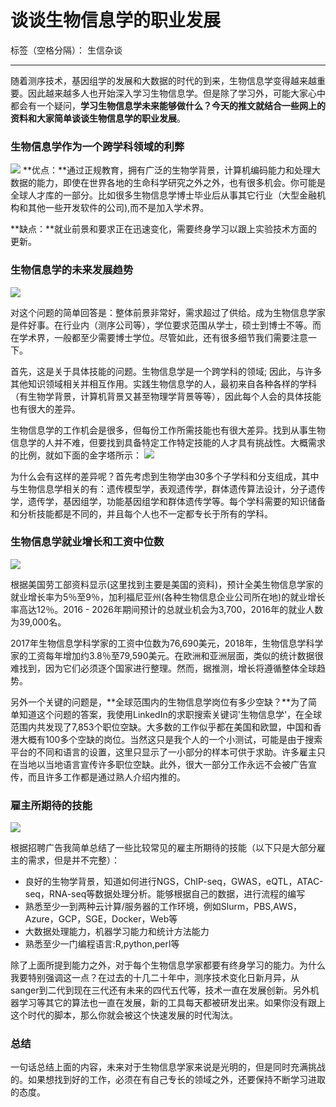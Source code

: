 # 谈谈生物信息学的职业发展

标签（空格分隔）： 生信杂谈

---

随着测序技术，基因组学的发展和大数据的时代的到来，生物信息学变得越来越重要。因此越来越多人也开始深入学习生物信息学。但是除了学习外，可能大家心中都会有一个疑问，**学习生物信息学未来能够做什么？**今天的推文就结合一些网上的资料和大家简单谈谈**生物信息学的职业发展**。


### 生物信息学作为一个跨学科领域的利弊

![][1]
**优点：**通过正规教育，拥有广泛的生物学背景，计算机编码能力和处理大数据的能力，即使在世界各地的生命科学研究之外之外，也有很多机会。你可能是全球人才库的一部分。比如很多生物信息学博士毕业后从事其它行业（大型金融机构和其他一些开发软件的公司),而不是加入学术界。

**缺点：**就业前景和要求正在迅速变化，需要终身学习以跟上实验技术方面的更新。

### 生物信息学的未来发展趋势
![][2]


对这个问题的简单回答是：整体前景非常好，需求超过了供给。成为生物信息学家是件好事。在行业内（测序公司等），学位要求范围从学士，硕士到博士不等。而在学术界，一般都至少需要博士学位。尽管如此，还有很多细节我们需要注意一下。

首先，这是关于具体技能的问题。生物信息学是一个跨学科的领域; 因此，与许多其他知识领域相关并相互作用。实践生物信息学的人，最初来自各种各样的学科（有生物学背景，计算机背景又甚至物理学背景等等），因此每个人会的具体技能也有很大的差异。

生物信息学的工作机会是很多，但每份工作所需技能也有很大差异。找到从事生物信息学的人并不难，但要找到具备特定工作特定技能的人才具有挑战性。大概需求的比例，就如下面的金字塔所示：
![][3]


为什么会有这样的差异呢？首先考虑到生物学由30多个子学科和分支组成，其中与生物信息学相关的有：遗传模型学，表观遗传学，群体遗传算法设计，分子遗传学，遗传学，基因组学，功能基因组学和群体遗传学等。每个学科需要的知识储备和分析技能都是不同的，并且每个人也不一定都专长于所有的学科。

### 生物信息学就业增长和工资中位数

![][4]

根据美国劳工部资料显示(这里找到主要是美国的资料)，预计全美生物信息学家的就业增长率为5％至9％，加利福尼亚州(各种生物信息企业公司所在地)的就业增长率高达12％。2016 - 2026年期间预计的总就业机会为3,700，2016年的就业人数为39,000名。

2017年生物信息学科学家的工资中位数为76,690美元，2018年，生物信息学科学家的工资每年增加约3.8％至79,590美元。在欧洲和亚洲层面，类似的统计数据很难找到，因为它们必须逐个国家进行整理。然而，据推测，增长将遵循整体全球趋势。

另外一个关键的问题是，**全球范围内的生物信息学岗位有多少空缺？**为了简单知道这个问题的答案，我使用LinkedIn的求职搜索关键词'生物信息学'，在全球范围内共发现了7,853个职位空缺。大多数的工作似乎都在美国和欧盟，中国和香港大概有100多个空缺的岗位。当然这只是我个人的一个小测试，可能是由于搜索平台的不同和语言的设置，这里只显示了一小部分的样本可供于求助。许多雇主只在当地以当地语言宣传许多职位空缺。此外，很大一部分工作永远不会被广告宣传，而且许多工作都是通过熟人介绍内推的。

### 雇主所期待的技能

![][5]


根据招聘广告我简单总结了一些比较常见的雇主所期待的技能（以下只是大部分雇主的需求，但是并不完整）：

 - 良好的生物学背景，知道如何进行NGS，ChIP-seq，GWAS，eQTL，ATAC-seq，RNA-seq等数据处理分析。能够根据自己的数据，进行流程的编写
 - 熟悉至少一到两种云计算/服务器的工作环境，例如Slurm，PBS,AWS，Azure，GCP，SGE，Docker，Web等
 - 大数据处理能力，机器学习能力和统计方法能力
 - 熟悉至少一门编程语言:R,python,perl等
 
除了上面所提到能力之外，对于每个生物信息学家都要有终身学习的能力。为什么我要特别强调这一点？在过去的十几二十年中，测序技术变化日新月异，从sanger到二代到现在三代还有未来的四代五代等，技术一直在发展创新。另外机器学习等其它的算法也一直在发展，新的工具每天都被研发出来。如果你没有跟上这个时代的脚本，那么你就会被这个快速发展的时代淘汰。


### 总结

一句话总结上面的内容，未来对于生物信息学家来说是光明的，但是同时充满挑战的。如果想找到好的工作，必须在有自己专长的领域之外，还要保持不断学习进取的态度。


  [1]: http://static.zybuluo.com/lakesea/535j897mz0064h4j7a1jh2k5/v2-d53c4f4f3aae8c476881e4e17011712c_b.jpg
  [2]: http://static.zybuluo.com/lakesea/092caty7u5y3kkd39xm9has1/20160918035002281.jpg
  [3]: http://static.zybuluo.com/lakesea/u17ze4j1z10hhwq6tcv6n0bp/565939-a0595631c66ed60349be2325fa417ab3386b5aa6.jpg
  [4]: http://static.zybuluo.com/lakesea/71fua71y5akmaw8ceeml1hv8/RjHGVqz7_400x400.png
  [5]: http://static.zybuluo.com/lakesea/fncohociyow73rpbdwo3pdoo/ce50-hyeztyr9856360.png